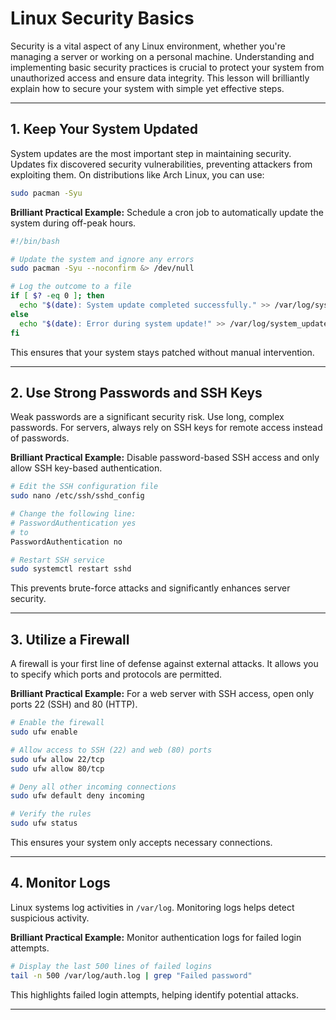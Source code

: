 # Linux Security Basics

Security is a vital aspect of any Linux environment, whether you're managing a server or working on a personal machine. Understanding and implementing basic security practices is crucial to protect your system from unauthorized access and ensure data integrity. This lesson will brilliantly explain how to secure your system with simple yet effective steps.

---

## 1. Keep Your System Updated

System updates are the most important step in maintaining security. Updates fix discovered security vulnerabilities, preventing attackers from exploiting them. On distributions like Arch Linux, you can use:

```bash
sudo pacman -Syu
```

**Brilliant Practical Example:** Schedule a cron job to automatically update the system during off-peak hours.

```bash
#!/bin/bash

# Update the system and ignore any errors
sudo pacman -Syu --noconfirm &> /dev/null

# Log the outcome to a file
if [ $? -eq 0 ]; then
  echo "$(date): System update completed successfully." >> /var/log/system_updates.log
else
  echo "$(date): Error during system update!" >> /var/log/system_updates.log
fi
```

This ensures that your system stays patched without manual intervention.

---

## 2. Use Strong Passwords and SSH Keys

Weak passwords are a significant security risk. Use long, complex passwords. For servers, always rely on SSH keys for remote access instead of passwords.

**Brilliant Practical Example:** Disable password-based SSH access and only allow SSH key-based authentication.

```bash
# Edit the SSH configuration file
sudo nano /etc/ssh/sshd_config

# Change the following line:
# PasswordAuthentication yes
# to
PasswordAuthentication no

# Restart SSH service
sudo systemctl restart sshd
```

This prevents brute-force attacks and significantly enhances server security.

---

## 3. Utilize a Firewall

A firewall is your first line of defense against external attacks. It allows you to specify which ports and protocols are permitted.

**Brilliant Practical Example:** For a web server with SSH access, open only ports 22 (SSH) and 80 (HTTP).

```bash
# Enable the firewall
sudo ufw enable

# Allow access to SSH (22) and web (80) ports
sudo ufw allow 22/tcp
sudo ufw allow 80/tcp

# Deny all other incoming connections
sudo ufw default deny incoming

# Verify the rules
sudo ufw status
```

This ensures your system only accepts necessary connections.

---

## 4. Monitor Logs

Linux systems log activities in `/var/log`. Monitoring logs helps detect suspicious activity.

**Brilliant Practical Example:** Monitor authentication logs for failed login attempts.

```bash
# Display the last 500 lines of failed logins
tail -n 500 /var/log/auth.log | grep "Failed password"
```

This highlights failed login attempts, helping identify potential attacks.

---
